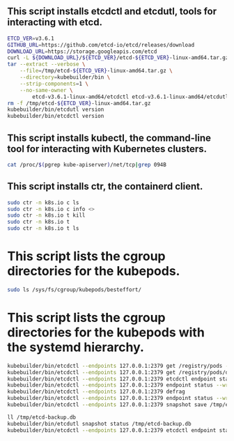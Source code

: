 ## This script installs etcdctl and etcdutl, tools for interacting with etcd.
```bash
ETCD_VER=v3.6.1
GITHUB_URL=https://github.com/etcd-io/etcd/releases/download
DOWNLOAD_URL=https://storage.googleapis.com/etcd
curl -L ${DOWNLOAD_URL}/${ETCD_VER}/etcd-${ETCD_VER}-linux-amd64.tar.gz -o /tmp/etcd-${ETCD_VER}-linux-amd64.tar.gz
tar --extract --verbose \
    --file=/tmp/etcd-${ETCD_VER}-linux-amd64.tar.gz \
    --directory=kubebuilder/bin \
    --strip-components=1 \
    --no-same-owner \
        etcd-v3.6.1-linux-amd64/etcdctl etcd-v3.6.1-linux-amd64/etcdutl
rm -f /tmp/etcd-${ETCD_VER}-linux-amd64.tar.gz
kubebuilder/bin/etcdutl version
kubebuilder/bin/etcdctl version
```
## This script installs kubectl, the command-line tool for interacting with Kubernetes clusters.
```bash
cat /proc/$(pgrep kube-apiserver)/net/tcp|grep 094B 
```
## This script installs ctr, the containerd client.
```bash
sudo ctr -n k8s.io c ls
sudo ctr -n k8s.io c info <>
sudo ctr -n k8s.io t kill 
sudo ctr -n k8s.io t
sudo ctr -n k8s.io t ls
```
# This script lists the cgroup directories for the kubepods.
```bash
sudo ls /sys/fs/cgroup/kubepods/besteffort/
```
# This script lists the cgroup directories for the kubepods with the systemd hierarchy.
```bash
kubebuilder/bin/etcdctl --endpoints 127.0.0.1:2379 get /registry/pods --prefix --keys-only
kubebuilder/bin/etcdctl --endpoints 127.0.0.1:2379 get /registry/pods/default/test-pod -w json| jq -r '.kvs[0].value'|base64 -d|jq
kubebuilder/bin/etcdctl --endpoints 127.0.0.1:2379 etcdctl endpoint status --write-out=table
kubebuilder/bin/etcdctl --endpoints 127.0.0.1:2379 endpoint status --write-out=table
kubebuilder/bin/etcdctl --endpoints 127.0.0.1:2379 defrag
kubebuilder/bin/etcdctl --endpoints 127.0.0.1:2379 endpoint status --write-out=table
kubebuilder/bin/etcdctl --endpoints 127.0.0.1:2379 snapshot save /tmp/etcd-backup.db
```
```bash
ll /tmp/etcd-backup.db
kubebuilder/bin/etcdutl snapshot status /tmp/etcd-backup.db
kubebuilder/bin/etcdctl --endpoints 127.0.0.1:2379 etcdctl endpoint status --write-out=table
```
